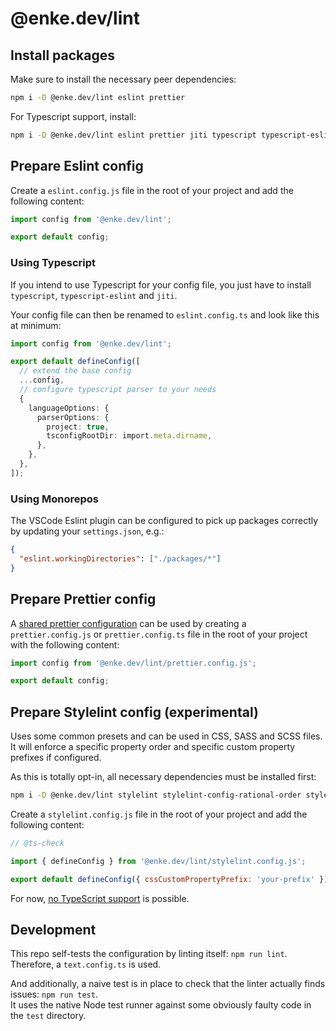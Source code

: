 # @enke.dev/lint

## Install packages

Make sure to install the necessary peer dependencies:

```bash
npm i -D @enke.dev/lint eslint prettier
```

For Typescript support, install:

```bash
npm i -D @enke.dev/lint eslint prettier jiti typescript typescript-eslint
```

## Prepare Eslint config

Create a `eslint.config.js` file in the root of your project and add the following content:

```js
import config from '@enke.dev/lint';

export default config;
```

### Using Typescript

If you intend to use Typescript for your config file, you just have to install `typescript`, `typescript-eslint` and `jiti`.

Your config file can then be renamed to `eslint.config.ts` and look like this at minimum:

```ts
import config from '@enke.dev/lint';

export default defineConfig([
  // extend the base config
  ...config,
  // configure typescript parser to your needs
  {
    languageOptions: {
      parserOptions: {
        project: true,
        tsconfigRootDir: import.meta.dirname,
      },
    },
  },
]);
```

### Using Monorepos

The VSCode Eslint plugin can be configured to pick up packages correctly by updating your `settings.json`, e.g.:

```json
{
  "eslint.workingDirectories": ["./packages/*"]
}
```

## Prepare Prettier config

A [shared prettier configuration](https://prettier.io/docs/sharing-configurations) can be used by creating a `prettier.config.js` or `prettier.config.ts` file in the root of your project with the following content:

```js
import config from '@enke.dev/lint/prettier.config.js';

export default config;
```

## Prepare Stylelint config (experimental)

Uses some common presets and can be used in CSS, SASS and SCSS files.\
It will enforce a specific property order and specific custom property prefixes if configured.

As this is totally opt-in, all necessary dependencies must be installed first:

```bash
npm i -D @enke.dev/lint stylelint stylelint-config-rational-order stylelint-config-standard-scss stylelint-order
```

Create a `stylelint.config.js` file in the root of your project and add the following content:

```js
// @ts-check

import { defineConfig } from '@enke.dev/lint/stylelint.config.js';

export default defineConfig({ cssCustomPropertyPrefix: 'your-prefix' });
```

For now, [no TypeScript support](https://github.com/stylelint/stylelint/issues/4940) is possible.

## Development

This repo self-tests the configuration by linting itself: `npm run lint`.\
Therefore, a `text.config.ts` is used.

And additionally, a naive test is in place to check that the linter actually finds issues: `npm run test`.\
It uses the native Node test runner against some obviously faulty code in the `test` directory.
